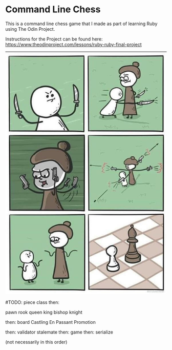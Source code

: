 # Command Line Chess

This is a command line chess game that I made as part of learning Ruby using The Odin Project.

Instructions for the Project can be found here: https://www.theodinproject.com/lessons/ruby-ruby-final-project

![Chess](chess_comic.jpg "Chess")


#TODO:
piece class then:

pawn
rook
queen
king
bishop
knight

then: board
Castling
En Passant
Promotion

then: validator
stalemate
then: game
then: serialize

(not necessarily in this order)
